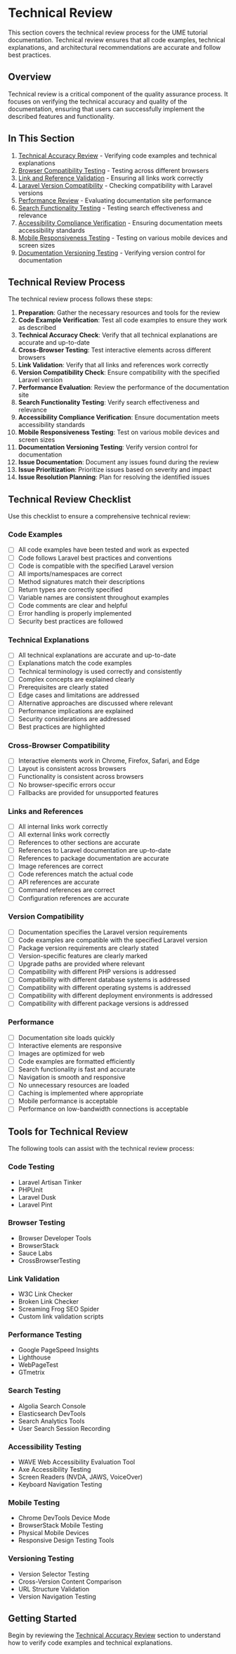 # Technical Review

<link rel="stylesheet" href="../../assets/css/styles.css">
<link rel="stylesheet" href="../../assets/css/ume-docs-enhancements.css">
<script src="../../assets/js/ume-docs-enhancements.js"></script>

This section covers the technical review process for the UME tutorial documentation. Technical review ensures that all code examples, technical explanations, and architectural recommendations are accurate and follow best practices.

## Overview

Technical review is a critical component of the quality assurance process. It focuses on verifying the technical accuracy and quality of the documentation, ensuring that users can successfully implement the described features and functionality.

## In This Section

1. [Technical Accuracy Review](./010-technical-accuracy.md) - Verifying code examples and technical explanations
2. [Browser Compatibility Testing](./020-browser-compatibility.md) - Testing across different browsers
3. [Link and Reference Validation](./030-link-validation.md) - Ensuring all links work correctly
4. [Laravel Version Compatibility](./040-version-compatibility.md) - Checking compatibility with Laravel versions
5. [Performance Review](./050-performance-review.md) - Evaluating documentation site performance
6. [Search Functionality Testing](./060-search-functionality.md) - Testing search effectiveness and relevance
7. [Accessibility Compliance Verification](./070-accessibility-compliance.md) - Ensuring documentation meets accessibility standards
8. [Mobile Responsiveness Testing](./080-mobile-responsiveness.md) - Testing on various mobile devices and screen sizes
9. [Documentation Versioning Testing](./090-documentation-versioning.md) - Verifying version control for documentation

## Technical Review Process

The technical review process follows these steps:

1. **Preparation**: Gather the necessary resources and tools for the review
2. **Code Example Verification**: Test all code examples to ensure they work as described
3. **Technical Accuracy Check**: Verify that all technical explanations are accurate and up-to-date
4. **Cross-Browser Testing**: Test interactive elements across different browsers
5. **Link Validation**: Verify that all links and references work correctly
6. **Version Compatibility Check**: Ensure compatibility with the specified Laravel version
7. **Performance Evaluation**: Review the performance of the documentation site
8. **Search Functionality Testing**: Verify search effectiveness and relevance
9. **Accessibility Compliance Verification**: Ensure documentation meets accessibility standards
10. **Mobile Responsiveness Testing**: Test on various mobile devices and screen sizes
11. **Documentation Versioning Testing**: Verify version control for documentation
12. **Issue Documentation**: Document any issues found during the review
13. **Issue Prioritization**: Prioritize issues based on severity and impact
14. **Issue Resolution Planning**: Plan for resolving the identified issues

## Technical Review Checklist

Use this checklist to ensure a comprehensive technical review:

### Code Examples
- [ ] All code examples have been tested and work as expected
- [ ] Code follows Laravel best practices and conventions
- [ ] Code is compatible with the specified Laravel version
- [ ] All imports/namespaces are correct
- [ ] Method signatures match their descriptions
- [ ] Return types are correctly specified
- [ ] Variable names are consistent throughout examples
- [ ] Code comments are clear and helpful
- [ ] Error handling is properly implemented
- [ ] Security best practices are followed

### Technical Explanations
- [ ] All technical explanations are accurate and up-to-date
- [ ] Explanations match the code examples
- [ ] Technical terminology is used correctly and consistently
- [ ] Complex concepts are explained clearly
- [ ] Prerequisites are clearly stated
- [ ] Edge cases and limitations are addressed
- [ ] Alternative approaches are discussed where relevant
- [ ] Performance implications are explained
- [ ] Security considerations are addressed
- [ ] Best practices are highlighted

### Cross-Browser Compatibility
- [ ] Interactive elements work in Chrome, Firefox, Safari, and Edge
- [ ] Layout is consistent across browsers
- [ ] Functionality is consistent across browsers
- [ ] No browser-specific errors occur
- [ ] Fallbacks are provided for unsupported features

### Links and References
- [ ] All internal links work correctly
- [ ] All external links work correctly
- [ ] References to other sections are accurate
- [ ] References to Laravel documentation are up-to-date
- [ ] References to package documentation are accurate
- [ ] Image references are correct
- [ ] Code references match the actual code
- [ ] API references are accurate
- [ ] Command references are correct
- [ ] Configuration references are accurate

### Version Compatibility
- [ ] Documentation specifies the Laravel version requirements
- [ ] Code examples are compatible with the specified Laravel version
- [ ] Package version requirements are clearly stated
- [ ] Version-specific features are clearly marked
- [ ] Upgrade paths are provided where relevant
- [ ] Compatibility with different PHP versions is addressed
- [ ] Compatibility with different database systems is addressed
- [ ] Compatibility with different operating systems is addressed
- [ ] Compatibility with different deployment environments is addressed
- [ ] Compatibility with different package versions is addressed

### Performance
- [ ] Documentation site loads quickly
- [ ] Interactive elements are responsive
- [ ] Images are optimized for web
- [ ] Code examples are formatted efficiently
- [ ] Search functionality is fast and accurate
- [ ] Navigation is smooth and responsive
- [ ] No unnecessary resources are loaded
- [ ] Caching is implemented where appropriate
- [ ] Mobile performance is acceptable
- [ ] Performance on low-bandwidth connections is acceptable

## Tools for Technical Review

The following tools can assist with the technical review process:

### Code Testing
- Laravel Artisan Tinker
- PHPUnit
- Laravel Dusk
- Laravel Pint

### Browser Testing
- Browser Developer Tools
- BrowserStack
- Sauce Labs
- CrossBrowserTesting

### Link Validation
- W3C Link Checker
- Broken Link Checker
- Screaming Frog SEO Spider
- Custom link validation scripts

### Performance Testing
- Google PageSpeed Insights
- Lighthouse
- WebPageTest
- GTmetrix

### Search Testing
- Algolia Search Console
- Elasticsearch DevTools
- Search Analytics Tools
- User Search Session Recording

### Accessibility Testing
- WAVE Web Accessibility Evaluation Tool
- Axe Accessibility Testing
- Screen Readers (NVDA, JAWS, VoiceOver)
- Keyboard Navigation Testing

### Mobile Testing
- Chrome DevTools Device Mode
- BrowserStack Mobile Testing
- Physical Mobile Devices
- Responsive Design Testing Tools

### Versioning Testing
- Version Selector Testing
- Cross-Version Content Comparison
- URL Structure Validation
- Version Navigation Testing

## Getting Started

Begin by reviewing the [Technical Accuracy Review](./010-technical-accuracy.md) section to understand how to verify code examples and technical explanations.
